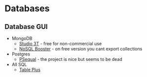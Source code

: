 # Databases

## Database GUI
* MongoDB
    * [Studio 3T](https://studio3t.com/download/) - free for non-commercial use
    * [NoSQL Booster](https://nosqlbooster.com/) - on free version you cant export collections
* Postgres
    * [PSequal](http://www.psequel.com/) - the project is nice but seems to be dead
* All SQL
    * [Table Plus](https://tableplus.io/)
